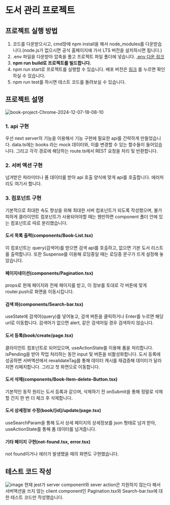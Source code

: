 # 도서 관리 프로젝트

## 프로젝트 실행 방법

1. 코드를 다운받으시고, cmd창에 npm install을 해서 node_modules를 다운받습니다.(node.js가 없으시면 공식 홈페이지에 가서 LTS 버전을 설치하시면 됩니다.)
2. .env 파일을 다운받아 압축을 풀고 프로젝트 파일 폴더에 넣습니다. [.env 다운 링크](https://drive.google.com/file/d/1xSVbl0HXshfLz2CoOiiqLHIUFDPTEqCU/view?usp=sharing)
3. **npm run build로 프로젝트를 빌드합니다.**
4. npm run start로 프로젝트를 실행할 수 있습니다. 배포 버전은 [링크](https://book-app-blue.vercel.app/) 를 누르면 확인하실 수 있습니다.
5. npm run test를 하시면 테스트 코드를 돌려보실 수 있습니다.

## 프로젝트 설명

![book-project-Chrome-2024-12-07-18-08-10](https://github.com/user-attachments/assets/8fe49ae6-a00b-4057-98e2-c1bd49227863)

### 1. api 구현

우선 next server의 기능을 이용해서 기능 구현에 필요한 api를 간략하게 만들었습니다.
data.ts에는 books 라는 mock 데이터와, 이를 변경할 수 있는 함수들이 들어있습니다.
그리고 각각 경로에 해당하는 route.ts에서 REST 요청을 처리 및 반환합니다.

### 2. 서버 액션 구현

넘겨받은 파라미터나 폼 데이터를 받아 api 호출 양식에 맞게 api를 호출합니다. 에러처리도 여기서 합니다.

### 3. 컴포넌트 구현

기본적으로 최대한 속도 향상을 위해 최대한 서버 컴포넌트가 되도록 작성했으며, 불가피하게 클라이언트 컴포넌트가 사용되어야할 때는 웬만하면 component 폴더 안에 있는 컴포넌트로 따로 분리했습니다.

#### 도서 목록 출력(components/Book-List.tsx)

이 컴포넌트는 query(검색어)를 받으면 검색 api를 호출하고, 없으면 기본 도서 리스트를 출력합니다. 또한 Suspense를 이용해 로딩중일 때는 로딩중 문구가 뜨게 설정해 놓았습니다.

#### 페이지네이션(components/Pagination.tsx)

props로 현재 페이지와 전체 페이지를 받고, 이 정보를 토대로 각 버튼에 맞게 router.push로 화면을 이동시킵니다.

#### 검색 바(components/Search-bar.tsx)

useState에 검색어(query)를 넣어놓고, 검색 버튼을 클릭하거나 Enter를 누르면 해당 url로 이동합니다. 검색어가 없으면 alert, 같은 검색어일 경우 검색하지 않습니다.

#### 도서 등록(book/create/page.tsx)

클라이언트 컴포넌트로 되어있으며, useActionState를 이용해 폼을 처리합니다. isPending을 받아 작업 처리하는 동안 input 및 버튼을 비활성화합니다. 도서 등록에 성공하면 서버액션에서 revalidateTag를 통해 데이터 캐시를 재검증해 데이터가 달라지면 리페치합니다. 그리고 첫 화면으로 이동합니다.

#### 도서 삭제(components/Book-Item-delete-Button.tsx)

기본적인 동작 원리는 도서 등록과 같으며, 삭제하기 전 onSubmit을 통해 정말로 삭제할 건지 한 번 더 체크 후 삭제합니다.

#### 도서 상세정보 수정(book/[id]/update/page.tsx)

useSearchParam을 통해 도서 상세 페이지의 상세정보를 json 형태로 넘겨 받아, useActionState를 통해 폼 데이터를 넘겨줍니다.

#### 기타 페이지 구현(not-found.tsx, error.tsx)

not found이거나 에러가 발생했을 때의 화면도 구현했습니다.

## 테스트 코드 작성

![image](https://github.com/user-attachments/assets/4552e60e-c2af-4495-9f5f-75f81e4e8fd8)
현재 jest가 server component와 sever action은 지원하지 않는다 해서 서버액션을 쓰지 않는 client component인 Pagination.tsx와 Search-bar.tsx에 대한 테스트 코드만 작성했습니다.
